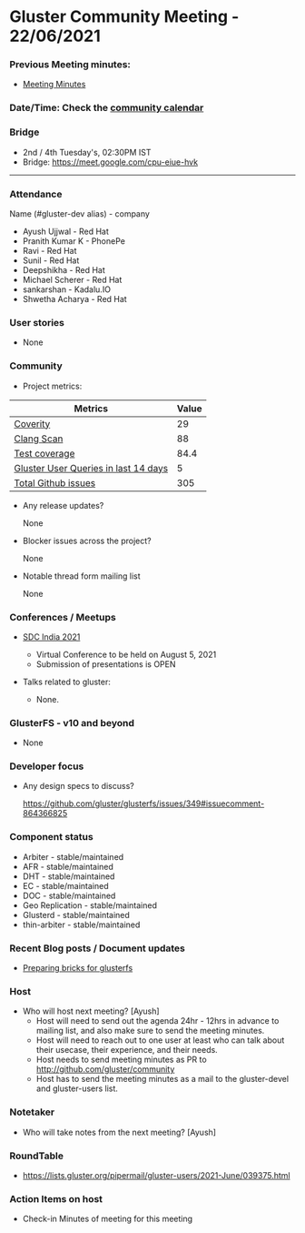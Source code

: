 # Gluster Community Meeting -  22/06/2021


### Previous Meeting minutes:

- [Meeting Minutes](https://github.com/gluster/community/tree/master/meetings)

### Date/Time: Check the [community calendar](https://calendar.google.com/event?action=TEMPLATE&tmeid=MDQ0YmRydTllMXYzdWFoMmpsbjdqNXJlYmNfMjAyMDEwMjdUMDkwMDAwWiBzYWptb2hhbUByZWRoYXQuY29t&tmsrc=sajmoham%40redhat.com&scp=ALL)

### Bridge
  - 2nd / 4th Tuesday's, 02:30PM IST
  - Bridge: https://meet.google.com/cpu-eiue-hvk


-------

### Attendance
Name (#gluster-dev alias) - company
* Ayush Ujjwal - Red Hat
* Pranith Kumar K - PhonePe
* Ravi - Red Hat
* Sunil - Red Hat
* Deepshikha - Red Hat
* Michael Scherer - Red Hat
* sankarshan - Kadalu.IO
* Shwetha Acharya - Red Hat
### User stories
* None

### Community

* Project metrics:

|    Metrics                |   Value  |
| ------------------------- | -------- |
|[Coverity](https://scan.coverity.com/projects/gluster-glusterfs)  | 29  |
|[Clang Scan](https://build.gluster.org/job/clang-scan/lastBuild/) |   88  |
|[Test coverage](https://build.gluster.org/job/line-coverage/lastCompletedBuild/Line_20Coverage_20Report/)|      84.4|
|[Gluster User Queries in last 14 days](https://lists.gluster.org/pipermail/gluster-users/2020-January/thread.html)        |      5    |
|[Total Github issues](https://github.com/gluster/glusterfs/issues)       |    305   |


* Any release updates?

    None

* Blocker issues across the project?

    None


* Notable thread form mailing list

    None


### Conferences / Meetups

* [SDC India 2021](https://www.snia.org/events/sdcindia)

    * Virtual Conference to be held on August 5, 2021
    * Submission of presentations is OPEN

* Talks related to gluster:
    - None.




### GlusterFS - v10 and beyond
* None

### Developer focus

* Any design specs to discuss?

    https://github.com/gluster/glusterfs/issues/349#issuecomment-864366825



### Component status
* Arbiter - stable/maintained
* AFR - stable/maintained
* DHT - stable/maintained
* EC - stable/maintained
* DOC - stable/maintained
* Geo Replication - stable/maintained
* Glusterd - stable/maintained
* thin-arbiter - stable/maintained



### Recent Blog posts / Document updates
* [Preparing bricks for glusterfs](https://blog.devgenius.io/preparing-bricks-for-glusterfs-5602bdf8191c)



### Host

* Who will host next meeting? [Ayush]
  - Host will need to send out the agenda 24hr - 12hrs in advance to mailing list, and also make sure to send the meeting minutes.
  - Host will need to reach out to one user at least who can talk about their usecase, their experience, and their needs.
  - Host needs to send meeting minutes as PR to http://github.com/gluster/community
  - Host has to send the meeting minutes as a mail to the gluster-devel and gluster-users list.


### Notetaker

* Who will take notes from the next meeting? [Ayush]


### RoundTable
* https://lists.gluster.org/pipermail/gluster-users/2021-June/039375.html


### Action Items on host
* Check-in Minutes of meeting for this meeting

